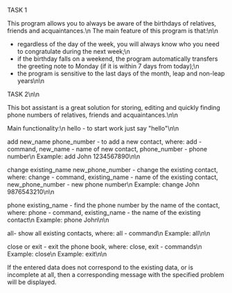 TASK 1

This program allows you to always be aware of the birthdays of relatives, friends and acquaintances.\n
The main feature of this program is that:\n\n

- regardless of the day of the week, you will always know who you need to congratulate during the next week;\n
- if the birthday falls on a weekend, the program automatically transfers the greeting note to Monday (if it is within 7 days from today);\n
- the program is sensitive to the last days of the month, leap and non-leap years\n\n

TASK 2\n\n

This bot assistant is a great solution for storing, editing and quickly finding phone numbers of relatives, friends and acquaintances.\n\n

Main functionality:\n
hello - to start work just say "hello"\n\n

add new_name phone_number - to add a new contact, where: add - command, new_name - name of new contact, phone_number - phone number\n
Example: add John 1234567890\n\n

change existing_name new_phone_number - change the existing contact, where: change - command, existing_name - name of the existing contact, new_phone_number - new phone number\n
Example: change John 9876543210\n\n

phone existing_name - find the phone number by the name of the contact, where: phone - command, existing_name - the name of the existing contact\n
Example: phone John\n\n

all- show all existing contacts, where: all - command\n
Example: all\n\n

close or exit - exit the phone book, where: close, exit - commands\n
Example: close\n
Example: exit\n\n

If the entered data does not correspond to the existing data, or is incomplete at all, then a corresponding message with the specified problem will be displayed.
